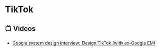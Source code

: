 # TikTok

## 📺 Videos
- [Google system design interview: Design TikTok (with ex-Google EM)](https://www.youtube.com/watch?v=NHqdG-aZxOk)